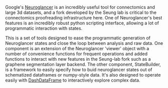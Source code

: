 Google's [Neuroglancer](https://github.com/google/neuroglancer) is an incredibly useful tool for connectomics and large 3d datasets, and a fork developed by the Seung lab is critical to the connectomics proofreading infrastructure here. One of Neuroglancer's best features is an incredibly robust python scripting interface, allowing a lot of programmatic interaction with states.

This is a set of tools designed to ease the programmatic generation of Neuroglancer states and close the loop between analysis and raw data. One component is an extension of the Neuroglancer 'viewer' object with a number of convenience functions for frequent operations and added functions to interact with new features in the Seung-lab fork such as a graphene segmentation layer backend. The other component, StateBuilder, is a framework to easily specify how to buid neuroglancer states out of schematized dataframes or numpy-style data. It's also designed to operate easily with [DashDataFrame](https://github.com/AllenInstitute/DashDataFrame) to interactively explore complex data.

